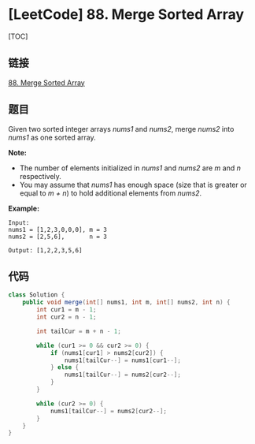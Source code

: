 # [LeetCode] 88. Merge Sorted Array

[TOC]

## 链接

[88. Merge Sorted Array](https://leetcode.com/problems/merge-sorted-array/)

## 题目

Given two sorted integer arrays *nums1* and *nums2*, merge *nums2* into *nums1* as one sorted array.

**Note:**

* The number of elements initialized in *nums1* and *nums2* are *m* and *n* respectively.
* You may assume that *nums1* has enough space (size that is greater or equal to *m + n*) to hold additional elements from *nums2*.

**Example:**

```text
Input:
nums1 = [1,2,3,0,0,0], m = 3
nums2 = [2,5,6],       n = 3

Output: [1,2,2,3,5,6]
```

## 代码

```Java
class Solution {
    public void merge(int[] nums1, int m, int[] nums2, int n) {
        int cur1 = m - 1;
        int cur2 = n - 1;

        int tailCur = m + n - 1;

        while (cur1 >= 0 && cur2 >= 0) {
            if (nums1[cur1] > nums2[cur2]) {
                nums1[tailCur--] = nums1[cur1--];
            } else {
                nums1[tailCur--] = nums2[cur2--];
            }
        }

        while (cur2 >= 0) {
            nums1[tailCur--] = nums2[cur2--];
        }
    }
}
```


